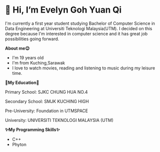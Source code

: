 # 👋 Hi, I’m Evelyn Goh Yuan Qi
I'm currently a first year student studying Bachelor of Computer Science in Data Engineering at Universiti Teknologi Malaysia(UTM). I decided on this degree because I'm interested in computer science and it has great job possibilities going forward.

**About me😉**
- I'm 19 years old
- I'm from Kuching,Sarawak
- I love to watch movies, reading and listening to music during my leisure time.


**🏫My Education🏫**

Primary School: SJKC CHUNG HUA NO.4

Secondary School: SMJK KUCHING HIGH

Pre-University: Foundation in UTMSPACE

University: UNIVERSITI TEKNOLOGI MALAYSIA (UTM)


**✨My Programming Skills✨**
- C++
- Phyton


<!---
evelynngoh/evelynngoh is a ✨ special ✨ repository because its `README.md` (this file) appears on your GitHub profile.
You can click the Preview link to take a look at your changes.
--->
